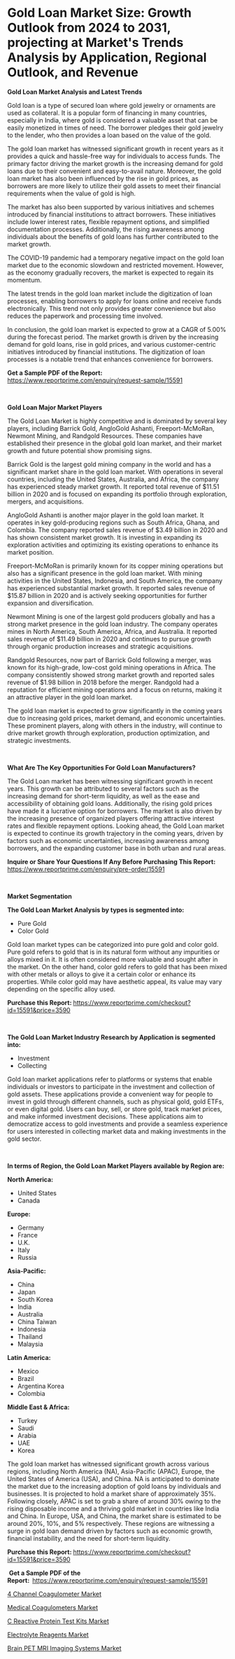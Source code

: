 <p><h1>Gold Loan Market Size: Growth Outlook from 2024 to 2031, projecting at Market's Trends Analysis by Application, Regional Outlook, and Revenue</h1></p><p><strong>Gold Loan Market Analysis and Latest Trends</strong></p>
<p><p>Gold loan is a type of secured loan where gold jewelry or ornaments are used as collateral. It is a popular form of financing in many countries, especially in India, where gold is considered a valuable asset that can be easily monetized in times of need. The borrower pledges their gold jewelry to the lender, who then provides a loan based on the value of the gold.</p><p>The gold loan market has witnessed significant growth in recent years as it provides a quick and hassle-free way for individuals to access funds. The primary factor driving the market growth is the increasing demand for gold loans due to their convenient and easy-to-avail nature. Moreover, the gold loan market has also been influenced by the rise in gold prices, as borrowers are more likely to utilize their gold assets to meet their financial requirements when the value of gold is high.</p><p>The market has also been supported by various initiatives and schemes introduced by financial institutions to attract borrowers. These initiatives include lower interest rates, flexible repayment options, and simplified documentation processes. Additionally, the rising awareness among individuals about the benefits of gold loans has further contributed to the market growth.</p><p>The COVID-19 pandemic had a temporary negative impact on the gold loan market due to the economic slowdown and restricted movement. However, as the economy gradually recovers, the market is expected to regain its momentum.</p><p>The latest trends in the gold loan market include the digitization of loan processes, enabling borrowers to apply for loans online and receive funds electronically. This trend not only provides greater convenience but also reduces the paperwork and processing time involved.</p><p>In conclusion, the gold loan market is expected to grow at a CAGR of 5.00% during the forecast period. The market growth is driven by the increasing demand for gold loans, rise in gold prices, and various customer-centric initiatives introduced by financial institutions. The digitization of loan processes is a notable trend that enhances convenience for borrowers.</p></p>
<p><strong>Get a Sample PDF of the Report:&nbsp;</strong> <a href="https://www.reportprime.com/enquiry/request-sample/15591">https://www.reportprime.com/enquiry/request-sample/15591</a></p>
<p>&nbsp;</p>
<p><strong>Gold Loan Major Market Players</strong></p>
<p><p>The Gold Loan Market is highly competitive and is dominated by several key players, including Barrick Gold, AngloGold Ashanti, Freeport-McMoRan, Newmont Mining, and Randgold Resources. These companies have established their presence in the global gold loan market, and their market growth and future potential show promising signs.</p><p>Barrick Gold is the largest gold mining company in the world and has a significant market share in the gold loan market. With operations in several countries, including the United States, Australia, and Africa, the company has experienced steady market growth. It reported total revenue of $11.51 billion in 2020 and is focused on expanding its portfolio through exploration, mergers, and acquisitions.</p><p>AngloGold Ashanti is another major player in the gold loan market. It operates in key gold-producing regions such as South Africa, Ghana, and Colombia. The company reported sales revenue of $3.49 billion in 2020 and has shown consistent market growth. It is investing in expanding its exploration activities and optimizing its existing operations to enhance its market position.</p><p>Freeport-McMoRan is primarily known for its copper mining operations but also has a significant presence in the gold loan market. With mining activities in the United States, Indonesia, and South America, the company has experienced substantial market growth. It reported sales revenue of $15.87 billion in 2020 and is actively seeking opportunities for further expansion and diversification.</p><p>Newmont Mining is one of the largest gold producers globally and has a strong market presence in the gold loan industry. The company operates mines in North America, South America, Africa, and Australia. It reported sales revenue of $11.49 billion in 2020 and continues to pursue growth through organic production increases and strategic acquisitions.</p><p>Randgold Resources, now part of Barrick Gold following a merger, was known for its high-grade, low-cost gold mining operations in Africa. The company consistently showed strong market growth and reported sales revenue of $1.98 billion in 2018 before the merger. Randgold had a reputation for efficient mining operations and a focus on returns, making it an attractive player in the gold loan market.</p><p>The gold loan market is expected to grow significantly in the coming years due to increasing gold prices, market demand, and economic uncertainties. These prominent players, along with others in the industry, will continue to drive market growth through exploration, production optimization, and strategic investments.</p></p>
<p>&nbsp;</p>
<p><strong>What Are The Key Opportunities For Gold Loan Manufacturers?</strong></p>
<p><p>The Gold Loan market has been witnessing significant growth in recent years. This growth can be attributed to several factors such as the increasing demand for short-term liquidity, as well as the ease and accessibility of obtaining gold loans. Additionally, the rising gold prices have made it a lucrative option for borrowers. The market is also driven by the increasing presence of organized players offering attractive interest rates and flexible repayment options. Looking ahead, the Gold Loan market is expected to continue its growth trajectory in the coming years, driven by factors such as economic uncertainties, increasing awareness among borrowers, and the expanding customer base in both urban and rural areas.</p></p>
<p><strong>Inquire or Share Your Questions If Any Before Purchasing This Report:</strong> <a href="https://www.reportprime.com/enquiry/pre-order/15591">https://www.reportprime.com/enquiry/pre-order/15591</a></p>
<p>&nbsp;</p>
<p><strong>Market Segmentation</strong></p>
<p><strong>The Gold Loan Market Analysis by types is segmented into:</strong></p>
<p><ul><li>Pure Gold</li><li>Color Gold</li></ul></p>
<p><p>Gold loan market types can be categorized into pure gold and color gold. Pure gold refers to gold that is in its natural form without any impurities or alloys mixed in it. It is often considered more valuable and sought after in the market. On the other hand, color gold refers to gold that has been mixed with other metals or alloys to give it a certain color or enhance its properties. While color gold may have aesthetic appeal, its value may vary depending on the specific alloy used.</p></p>
<p><strong>Purchase this Report:&nbsp;</strong><a href="https://www.reportprime.com/checkout?id=15591&price=3590">https://www.reportprime.com/checkout?id=15591&price=3590</a></p>
<p>&nbsp;</p>
<p><strong>The Gold Loan Market Industry Research by Application is segmented into:</strong></p>
<p><ul><li>Investment</li><li>Collecting</li></ul></p>
<p><p>Gold loan market applications refer to platforms or systems that enable individuals or investors to participate in the investment and collection of gold assets. These applications provide a convenient way for people to invest in gold through different channels, such as physical gold, gold ETFs, or even digital gold. Users can buy, sell, or store gold, track market prices, and make informed investment decisions. These applications aim to democratize access to gold investments and provide a seamless experience for users interested in collecting market data and making investments in the gold sector.</p></p>
<p>&nbsp;</p>
<p><strong>In terms of Region, the Gold Loan Market Players available by Region are:</strong></p>
<p>
    <p> <strong> North America: </strong>
        <ul>
            <li>United States</li>
            <li>Canada</li>
        </ul>
        </p> 
    <p> <strong> Europe: </strong>
        <ul>
            <li>Germany</li>
            <li>France</li>
            <li>U.K.</li>
            <li>Italy</li>
            <li>Russia</li>
        </ul>
        </p> 
    <p> <strong> Asia-Pacific: </strong>
        <ul>
            <li>China</li>
            <li>Japan</li>
            <li>South Korea</li>
            <li>India</li>
            <li>Australia</li>
            <li>China Taiwan</li>
            <li>Indonesia</li>
            <li>Thailand</li>
            <li>Malaysia</li>
        </ul>
        </p> 
    <p> <strong> Latin America: </strong>
        <ul>
            <li>Mexico</li>
            <li>Brazil</li>
            <li>Argentina Korea</li>
            <li>Colombia</li>
        </ul>
        </p> 
    <p> <strong> Middle East & Africa: </strong>
        <ul>
            <li>Turkey</li>
            <li>Saudi</li>
            <li>Arabia</li>
            <li>UAE</li>
            <li>Korea</li>
        </ul>
    </p>
    </p>
<p><p>The gold loan market has witnessed significant growth across various regions, including North America (NA), Asia-Pacific (APAC), Europe, the United States of America (USA), and China. NA is anticipated to dominate the market due to the increasing adoption of gold loans by individuals and businesses. It is projected to hold a market share of approximately 35%. Following closely, APAC is set to grab a share of around 30% owing to the rising disposable income and a thriving gold market in countries like India and China. In Europe, USA, and China, the market share is estimated to be around 20%, 10%, and 5% respectively. These regions are witnessing a surge in gold loan demand driven by factors such as economic growth, financial instability, and the need for short-term liquidity.</p></p>
<p><strong>Purchase this Report: </strong><a href="https://www.reportprime.com/checkout?id=15591&price=3590">https://www.reportprime.com/checkout?id=15591&price=3590</a></p>
<p>&nbsp;<strong>Get a Sample PDF of the Report:&nbsp;&nbsp;</strong><a href="https://www.reportprime.com/enquiry/request-sample/15591">https://www.reportprime.com/enquiry/request-sample/15591</a></p>
<p><strong></strong></p>
<p><p><a href="https://medium.com/@ruthfranklin11/4-channel-coagulometer-market-size-market-outlook-and-market-forecast-2024-to-2031-9e82171bd4a3">4 Channel Coagulometer Market</a></p><p><a href="https://medium.com/@ruthfranklin11/medical-coagulometers-market-trends-forecast-and-competitive-analysis-to-2031-436433a4c7dc">Medical Coagulometers Market</a></p><p><a href="https://medium.com/@ruthfranklin11/c-reactive-protein-test-kits-market-research-report-its-history-and-forecast-2024-to-2031-35042f59e6bb">C Reactive Protein Test Kits Market</a></p><p><a href="https://medium.com/@ruthfranklin11/electrolyte-reagents-market-the-key-to-successful-business-strategy-forecast-till-2031-6e211944c851">Electrolyte Reagents Market</a></p><p><a href="https://medium.com/@ruthfranklin11/brain-pet-mri-imaging-systems-market-share-evolution-and-market-growth-trends-2024-2031-24c3b7751122">Brain PET MRI Imaging Systems Market</a></p></p>